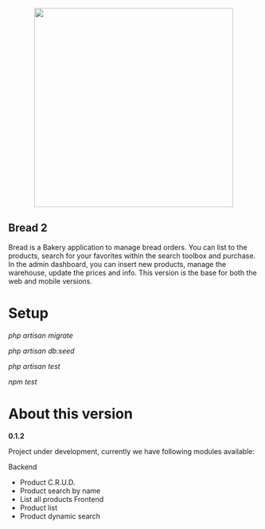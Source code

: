 <p align="center"><img src="https://s7d4.scene7.com/is/image/Dupont/bakery_hero_new?fmt=png-alpha" width="400"></p>

## Bread 2

Bread is a Bakery application to manage bread orders. You can list to the products, search for your favorites within the search toolbox and purchase. In the admin dashboard, you can insert new products, manage the warehouse, update the prices and info. This version is the base for both the web and mobile versions.

# Setup

_php artisan migrate_

_php artisan db:seed_

_php artisan test_

_npm test_


# About this version

**0.1.2**

Project under development, currently we have following modules available:

Backend
- Product C.R.U.D.
- Product search by name
- List all products
Frontend 
- Product list
- Product dynamic search